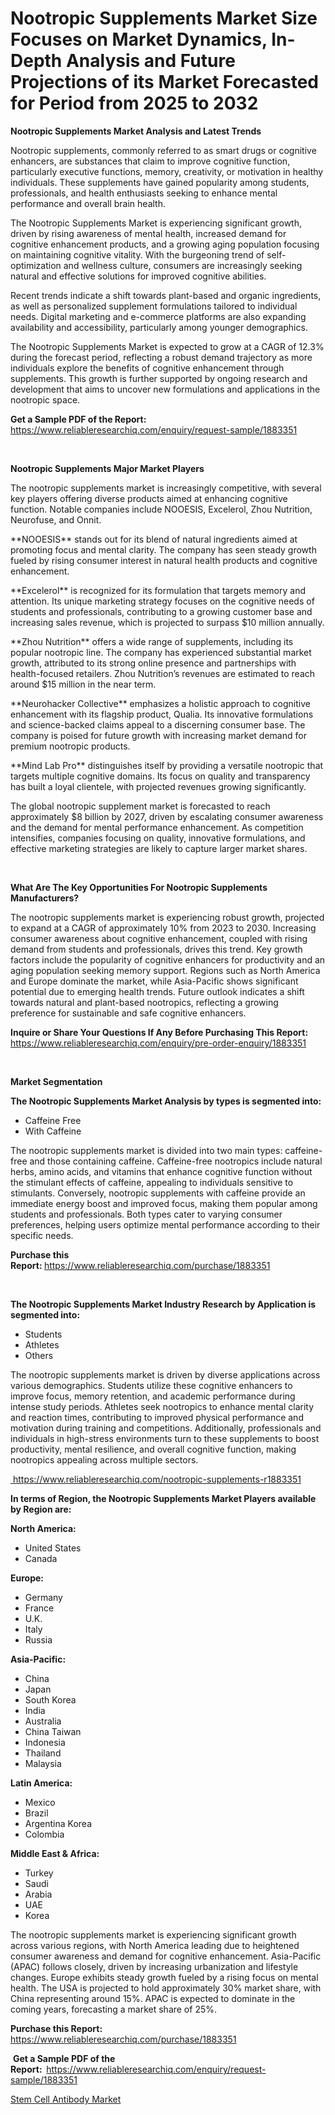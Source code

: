 <p><h1>Nootropic Supplements Market Size Focuses on Market Dynamics, In-Depth Analysis and Future Projections of its Market Forecasted for Period from 2025 to 2032</h1></p><p><strong>Nootropic Supplements Market Analysis and Latest Trends</strong></p>
<p><p>Nootropic supplements, commonly referred to as smart drugs or cognitive enhancers, are substances that claim to improve cognitive function, particularly executive functions, memory, creativity, or motivation in healthy individuals. These supplements have gained popularity among students, professionals, and health enthusiasts seeking to enhance mental performance and overall brain health.</p><p>The Nootropic Supplements Market is experiencing significant growth, driven by rising awareness of mental health, increased demand for cognitive enhancement products, and a growing aging population focusing on maintaining cognitive vitality. With the burgeoning trend of self-optimization and wellness culture, consumers are increasingly seeking natural and effective solutions for improved cognitive abilities. </p><p>Recent trends indicate a shift towards plant-based and organic ingredients, as well as personalized supplement formulations tailored to individual needs. Digital marketing and e-commerce platforms are also expanding availability and accessibility, particularly among younger demographics. </p><p>The Nootropic Supplements Market is expected to grow at a CAGR of 12.3% during the forecast period, reflecting a robust demand trajectory as more individuals explore the benefits of cognitive enhancement through supplements. This growth is further supported by ongoing research and development that aims to uncover new formulations and applications in the nootropic space.</p></p>
<p><strong>Get a Sample PDF of the Report:&nbsp;</strong> <a href="https://www.reliableresearchiq.com/enquiry/request-sample/1883351?utm_campaign=3318&utm_medium=2&utm_source=Github&utm_content=ia&utm_term=08032025&utm_id=nootropic-supplements">https://www.reliableresearchiq.com/enquiry/request-sample/1883351</a></p>
<p>&nbsp;</p>
<p><strong>Nootropic Supplements Major Market Players</strong></p>
<p><p>The nootropic supplements market is increasingly competitive, with several key players offering diverse products aimed at enhancing cognitive function. Notable companies include NOOESIS, Excelerol, Zhou Nutrition, Neurofuse, and Onnit.</p><p>**NOOESIS** stands out for its blend of natural ingredients aimed at promoting focus and mental clarity. The company has seen steady growth fueled by rising consumer interest in natural health products and cognitive enhancement. </p><p>**Excelerol** is recognized for its formulation that targets memory and attention. Its unique marketing strategy focuses on the cognitive needs of students and professionals, contributing to a growing customer base and increasing sales revenue, which is projected to surpass $10 million annually.</p><p>**Zhou Nutrition** offers a wide range of supplements, including its popular nootropic line. The company has experienced substantial market growth, attributed to its strong online presence and partnerships with health-focused retailers. Zhou Nutrition’s revenues are estimated to reach around $15 million in the near term.</p><p>**Neurohacker Collective** emphasizes a holistic approach to cognitive enhancement with its flagship product, Qualia. Its innovative formulations and science-backed claims appeal to a discerning consumer base. The company is poised for future growth with increasing market demand for premium nootropic products.</p><p>**Mind Lab Pro** distinguishes itself by providing a versatile nootropic that targets multiple cognitive domains. Its focus on quality and transparency has built a loyal clientele, with projected revenues growing significantly.</p><p>The global nootropic supplement market is forecasted to reach approximately $8 billion by 2027, driven by escalating consumer awareness and the demand for mental performance enhancement. As competition intensifies, companies focusing on quality, innovative formulations, and effective marketing strategies are likely to capture larger market shares.</p></p>
<p>&nbsp;</p>
<p><strong>What Are The Key Opportunities For Nootropic Supplements Manufacturers?</strong></p>
<p><p>The nootropic supplements market is experiencing robust growth, projected to expand at a CAGR of approximately 10% from 2023 to 2030. Increasing consumer awareness about cognitive enhancement, coupled with rising demand from students and professionals, drives this trend. Key growth factors include the popularity of cognitive enhancers for productivity and an aging population seeking memory support. Regions such as North America and Europe dominate the market, while Asia-Pacific shows significant potential due to emerging health trends. Future outlook indicates a shift towards natural and plant-based nootropics, reflecting a growing preference for sustainable and safe cognitive enhancers.</p></p>
<p><strong>Inquire or Share Your Questions If Any Before Purchasing This Report:</strong> <a href="https://www.reliableresearchiq.com/enquiry/pre-order-enquiry/1883351?utm_campaign=3318&utm_medium=2&utm_source=Github&utm_content=ia&utm_term=08032025&utm_id=nootropic-supplements">https://www.reliableresearchiq.com/enquiry/pre-order-enquiry/1883351</a></p>
<p>&nbsp;</p>
<p><strong>Market Segmentation</strong></p>
<p><strong>The Nootropic Supplements Market Analysis by types is segmented into:</strong></p>
<p><ul><li>Caffeine Free</li><li>With Caffeine</li></ul></p>
<p><p>The nootropic supplements market is divided into two main types: caffeine-free and those containing caffeine. Caffeine-free nootropics include natural herbs, amino acids, and vitamins that enhance cognitive function without the stimulant effects of caffeine, appealing to individuals sensitive to stimulants. Conversely, nootropic supplements with caffeine provide an immediate energy boost and improved focus, making them popular among students and professionals. Both types cater to varying consumer preferences, helping users optimize mental performance according to their specific needs.</p></p>
<p><strong>Purchase this Report:&nbsp;</strong><a href="https://www.reliableresearchiq.com/purchase/1883351?utm_campaign=3318&utm_medium=2&utm_source=Github&utm_content=ia&utm_term=08032025&utm_id=nootropic-supplements">https://www.reliableresearchiq.com/purchase/1883351</a></p>
<p>&nbsp;</p>
<p><strong>The Nootropic Supplements Market Industry Research by Application is segmented into:</strong></p>
<p><ul><li>Students</li><li>Athletes</li><li>Others</li></ul></p>
<p><p>The nootropic supplements market is driven by diverse applications across various demographics. Students utilize these cognitive enhancers to improve focus, memory retention, and academic performance during intense study periods. Athletes seek nootropics to enhance mental clarity and reaction times, contributing to improved physical performance and motivation during training and competitions. Additionally, professionals and individuals in high-stress environments turn to these supplements to boost productivity, mental resilience, and overall cognitive function, making nootropics appealing across multiple sectors.</p></p>
<p><a href="https://www.reliableresearchiq.com/nootropic-supplements-r1883351?utm_campaign=3318&utm_medium=2&utm_source=Github&utm_content=ia&utm_term=08032025&utm_id=nootropic-supplements">&nbsp;https://www.reliableresearchiq.com/nootropic-supplements-r1883351</a></p>
<p><strong>In terms of Region, the Nootropic Supplements Market Players available by Region are:</strong></p>
<p>
    <p> <strong> North America: </strong>
        <ul>
            <li>United States</li>
            <li>Canada</li>
        </ul>
        </p> 
    <p> <strong> Europe: </strong>
        <ul>
            <li>Germany</li>
            <li>France</li>
            <li>U.K.</li>
            <li>Italy</li>
            <li>Russia</li>
        </ul>
        </p> 
    <p> <strong> Asia-Pacific: </strong>
        <ul>
            <li>China</li>
            <li>Japan</li>
            <li>South Korea</li>
            <li>India</li>
            <li>Australia</li>
            <li>China Taiwan</li>
            <li>Indonesia</li>
            <li>Thailand</li>
            <li>Malaysia</li>
        </ul>
        </p> 
    <p> <strong> Latin America: </strong>
        <ul>
            <li>Mexico</li>
            <li>Brazil</li>
            <li>Argentina Korea</li>
            <li>Colombia</li>
        </ul>
        </p> 
    <p> <strong> Middle East & Africa: </strong>
        <ul>
            <li>Turkey</li>
            <li>Saudi</li>
            <li>Arabia</li>
            <li>UAE</li>
            <li>Korea</li>
        </ul>
    </p>
    </p>
<p><p>The nootropic supplements market is experiencing significant growth across various regions, with North America leading due to heightened consumer awareness and demand for cognitive enhancement. Asia-Pacific (APAC) follows closely, driven by increasing urbanization and lifestyle changes. Europe exhibits steady growth fueled by a rising focus on mental health. The USA is projected to hold approximately 30% market share, with China representing around 15%. APAC is expected to dominate in the coming years, forecasting a market share of 25%.</p></p>
<p><strong>Purchase this Report: </strong><a href="https://www.reliableresearchiq.com/purchase/1883351?utm_campaign=3318&utm_medium=2&utm_source=Github&utm_content=ia&utm_term=08032025&utm_id=nootropic-supplements">https://www.reliableresearchiq.com/purchase/1883351</a></p>
<p>&nbsp;<strong>Get a Sample PDF of the Report:&nbsp;&nbsp;</strong><a href="https://www.reliableresearchiq.com/enquiry/request-sample/1883351?utm_campaign=3318&utm_medium=2&utm_source=Github&utm_content=ia&utm_term=08032025&utm_id=nootropic-supplements">https://www.reliableresearchiq.com/enquiry/request-sample/1883351</a></p>
<p><strong></strong></p>
<p><p><a href="https://github.com/shamyzinniwl/Market-Research-Report-List-1/blob/main/stem-cell-antibody-market.md?utm_campaign=3318&utm_medium=2&utm_source=Github&utm_content=ia&utm_term=08032025&utm_id=nootropic-supplements">Stem Cell Antibody Market</a></p></p>